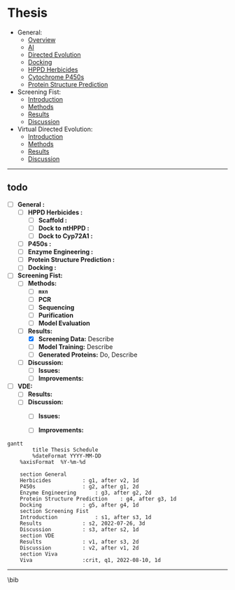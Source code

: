 # Thesis


- General:
    - [Overview](general-overview.md)
    - [AI](general-ai.md)
    - [Directed Evolution](general-directed-evolution.md)
    - [Docking](general-docking.md)
    - [HPPD Herbicides](general-hppds.md)
    - [Cytochrome P450s](general-p450s.md)
    - [Protein Structure Prediction](general-protein-structure-prediction.md)
- Screening Fist:
    - [Introduction](sxfst-introduction.md)
    - [Methods](sxfst-methods.md)
    - [Results](sxfst-results.md)
    - [Discussion](sxfst-discussion.md)
- Virtual Directed Evolution:
    - [Introduction](vde-introduction.md)
    - [Methods](vde-methods.md)
    - [Results](vde-results.md)
    - [Discussion](vde-discussion.md)

---

## todo

- [ ] **General :**
	- [ ] **HPPD Herbicides :**
		- [ ] **Scaffold :**
		- [ ] **Dock to ntHPPD :**
		- [ ] **Dock to Cyp72A1 :**
	- [ ] **P450s :**
	- [ ] **Enzyme Engineering :**
	- [ ] **Protein Structure Prediction :**
	- [ ] **Docking :**
- [ ] **Screening Fist:**
	- [ ] **Methods:**
		- [ ] **`mxn`** 
		- [ ] **PCR** 
		- [ ] **Sequencing** 
		- [ ] **Purification** 
		- [ ] **Model Evaluation** 
	- [ ] **Results:**
		- [x] **Screening Data:** Describe
		- [ ] **Model Training:** Describe
		- [ ] **Generated Proteins:** Do, Describe
	- [ ] **Discussion:**
		- [ ] **Issues:**
		- [ ] **Improvements:**
- [ ] **VDE:**
	- [ ] **Results:**
	- [ ] **Discussion:**
		- [ ] **Issues:**
		- [ ] **Improvements:**


```mermaid
gantt
        title Thesis Schedule
        %dateFormat YYYY-MM-DD
	%axisFormat  %Y-%m-%d

	section General
	Herbicides 			: g1, after v2, 1d
	P450s   			: g2, after g1, 2d
	Enzyme Engineering 		: g3, after g2, 2d
	Protein Structure Prediction 	: g4, after g3, 1d
	Docking 		 	: g5, after g4, 1d
	section Screening Fist
	Introduction 			: s1, after s3, 1d
	Results 			: s2, 2022-07-26, 3d
	Discussion 			: s3, after s2, 1d
	section VDE
	Results 			: v1, after s3, 2d
	Discussion 			: v2, after v1, 2d
	section Viva
	Viva 				:crit, q1, 2022-08-10, 1d
```
---

\bib

